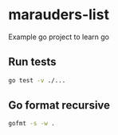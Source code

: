 # marauders-list
Example go project to learn go

## Run tests
```bash
go test -v ./...
```

## Go format recursive
```bash
gofmt -s -w .
```